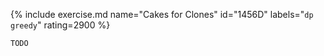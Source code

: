{% include exercise.md name="Cakes for Clones" id="1456D" labels="`dp` `greedy`" rating=2900 %}

```
TODO
```
